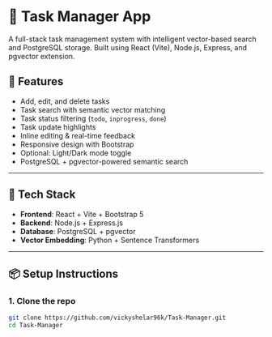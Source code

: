 # 📝 Task Manager App

A full-stack task management system with intelligent vector-based search and PostgreSQL storage. Built using React (Vite), Node.js, Express, and pgvector extension.

## 🚀 Features

- Add, edit, and delete tasks
- Task search with semantic vector matching
- Task status filtering (`todo`, `inprogress`, `done`)
- Task update highlights
- Inline editing & real-time feedback
- Responsive design with Bootstrap
- Optional: Light/Dark mode toggle
- PostgreSQL + pgvector-powered semantic search

---

## 🧰 Tech Stack

- **Frontend**: React + Vite + Bootstrap 5
- **Backend**: Node.js + Express.js
- **Database**: PostgreSQL + pgvector
- **Vector Embedding**: Python + Sentence Transformers

---

## 📦 Setup Instructions

### 1. Clone the repo

```bash
git clone https://github.com/vickyshelar96k/Task-Manager.git
cd Task-Manager
